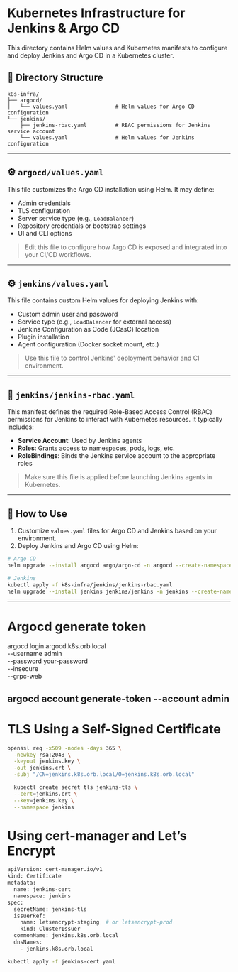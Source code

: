 # Kubernetes Infrastructure for Jenkins & Argo CD

This directory contains Helm values and Kubernetes manifests to configure and deploy Jenkins and Argo CD in a Kubernetes cluster.

## 📁 Directory Structure

```
k8s-infra/
├── argocd/
│   └── values.yaml               # Helm values for Argo CD configuration
└── jenkins/
    ├── jenkins-rbac.yaml         # RBAC permissions for Jenkins service account
    └── values.yaml               # Helm values for Jenkins configuration
```

---

## ⚙️ `argocd/values.yaml`

This file customizes the Argo CD installation using Helm. It may define:

- Admin credentials
- TLS configuration
- Server service type (e.g., `LoadBalancer`)
- Repository credentials or bootstrap settings
- UI and CLI options

> Edit this file to configure how Argo CD is exposed and integrated into your CI/CD workflows.

---

## ⚙️ `jenkins/values.yaml`

This file contains custom Helm values for deploying Jenkins with:

- Custom admin user and password
- Service type (e.g., `LoadBalancer` for external access)
- Jenkins Configuration as Code (JCasC) location
- Plugin installation
- Agent configuration (Docker socket mount, etc.)

> Use this file to control Jenkins' deployment behavior and CI environment.

---

## 🔐 `jenkins/jenkins-rbac.yaml`

This manifest defines the required Role-Based Access Control (RBAC) permissions for Jenkins to interact with Kubernetes resources. It typically includes:

- **Service Account**: Used by Jenkins agents
- **Roles**: Grants access to namespaces, pods, logs, etc.
- **RoleBindings**: Binds the Jenkins service account to the appropriate roles

> Make sure this file is applied before launching Jenkins agents in Kubernetes.

---

## 🚀 How to Use

1. Customize `values.yaml` files for Argo CD and Jenkins based on your environment.
2. Deploy Jenkins and Argo CD using Helm:

```bash
# Argo CD
helm upgrade --install argocd argo/argo-cd -n argocd --create-namespace -f k8s-infra/argocd/values.yaml

# Jenkins
kubectl apply -f k8s-infra/jenkins/jenkins-rbac.yaml
helm upgrade --install jenkins jenkins/jenkins -n jenkins --create-namespace -f k8s-infra/jenkins/values.yaml
```
---
# Argocd generate token
argocd login argocd.k8s.orb.local \
  --username admin \
  --password your-password \
  --insecure \
  --grpc-web

  argocd account generate-token --account admin
---

# TLS Using a Self-Signed Certificate

```bash
openssl req -x509 -nodes -days 365 \
  -newkey rsa:2048 \
  -keyout jenkins.key \
  -out jenkins.crt \
  -subj "/CN=jenkins.k8s.orb.local/O=jenkins.k8s.orb.local"

  kubectl create secret tls jenkins-tls \
  --cert=jenkins.crt \
  --key=jenkins.key \
  --namespace jenkins
```

# Using cert-manager and Let’s Encrypt

```bash
apiVersion: cert-manager.io/v1
kind: Certificate
metadata:
  name: jenkins-cert
  namespace: jenkins
spec:
  secretName: jenkins-tls
  issuerRef:
    name: letsencrypt-staging  # or letsencrypt-prod
    kind: ClusterIssuer
  commonName: jenkins.k8s.orb.local
  dnsNames:
    - jenkins.k8s.orb.local

kubectl apply -f jenkins-cert.yaml
```
